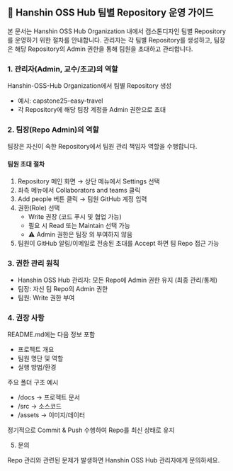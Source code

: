 ## 📘 Hanshin OSS Hub 팀별 Repository 운영 가이드

본 문서는 Hanshin OSS Hub Organization 내에서 캡스톤디자인 팀별 Repository를 운영하기 위한 절차를 안내합니다.
관리자는 각 팀별 Repository를 생성하고, 팀장은 해당 Repository의 Admin 권한을 통해 팀원을 초대하고 관리합니다.

### 1. 관리자(Admin, 교수/조교)의 역할

Hanshin-OSS-Hub Organization에서 팀별 Repository 생성
+ 예시: capstone25-easy-travel
+ 각 Repository에 해당 팀장 계정을 Admin 권한으로 초대

### 2. 팀장(Repo Admin)의 역할

팀장은 자신이 속한 Repository에서 팀원 관리 책임자 역할을 수행합니다.

#### 팀원 초대 절차
1. Repository 메인 화면 → 상단 메뉴에서 Settings 선택
2. 좌측 메뉴에서 Collaborators and teams 클릭
3. Add people 버튼 클릭 → 팀원 GitHub 계정 입력
4. 권한(Role) 선택
    + Write 권장 (코드 푸시 및 협업 가능)
    + 필요 시 Read 또는 Maintain 선택 가능
    + ⚠️ Admin 권한은 팀장 외 부여하지 않음
5. 팀원이 GitHub 알림/이메일로 전송된 초대를 Accept 하면 팀 Repo 접근 가능

### 3. 권한 관리 원칙
+ Hanshin OSS Hub 관리자: 모든 Repo에 Admin 권한 유지 (최종 관리/통제)
+ 팀장: 자신 팀 Repo의 Admin 권한
+ 팀원: Write 권한 부여

### 4. 권장 사항
README.md에는 다음 정보 포함
+ 프로젝트 개요
+ 팀원 명단 및 역할
+ 실행 방법/환경

주요 폴더 구조 예시
+ /docs   → 프로젝트 문서
+ /src    → 소스코드
+ /assets → 이미지/데이터

정기적으로 Commit & Push 수행하여 Repo를 최신 상태로 유지

5. 문의

Repo 관리와 관련된 문제가 발생하면 Hanshin OSS Hub 관리자에게 문의하세요.
